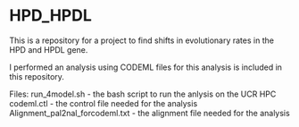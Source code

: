 # HPD_HPDL

This is a repository for a project to find shifts in evolutionary rates in the HPD and HPDL gene.

I performed an analysis using CODEML files for this analysis is included in this repository.

Files:
run_4model.sh - the bash script to run the anlysis on the UCR HPC
codeml.ctl - the control file needed for the analysis
Alignment_pal2nal_forcodeml.txt - the alignment file needed for the analysis

